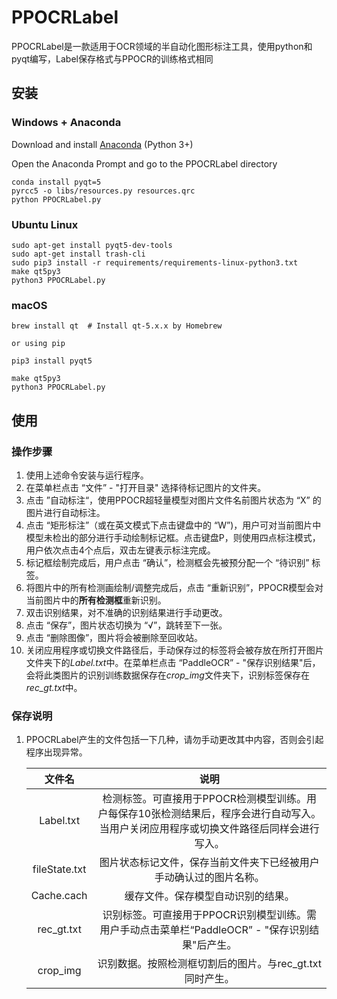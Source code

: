 # PPOCRLabel

PPOCRLabel是一款适用于OCR领域的半自动化图形标注工具，使用python和pyqt编写，Label保存格式与PPOCR的训练格式相同

## 安装

### Windows + Anaconda

Download and install [Anaconda](https://www.anaconda.com/download/#download) (Python 3+)

Open the Anaconda Prompt and go to the PPOCRLabel directory

```
conda install pyqt=5
pyrcc5 -o libs/resources.py resources.qrc
python PPOCRLabel.py
```

### Ubuntu Linux

```
sudo apt-get install pyqt5-dev-tools
sudo apt-get install trash-cli
sudo pip3 install -r requirements/requirements-linux-python3.txt
make qt5py3
python3 PPOCRLabel.py
```

### macOS

```
brew install qt  # Install qt-5.x.x by Homebrew

or using pip

pip3 install pyqt5

make qt5py3
python3 PPOCRLabel.py
```

## 使用

### 操作步骤

1. 使用上述命令安装与运行程序。
2. 在菜单栏点击 “文件” - "打开目录" 选择待标记图片的文件夹。
3. 点击 ”自动标注“，使用PPOCR超轻量模型对图片文件名前图片状态为 “X” 的图片进行自动标注。
4. 点击 “矩形标注”（或在英文模式下点击键盘中的 “W”)，用户可对当前图片中模型未检出的部分进行手动绘制标记框。点击键盘P，则使用四点标注模式，用户依次点击4个点后，双击左键表示标注完成。
5. 标记框绘制完成后，用户点击 “确认”，检测框会先被预分配一个 “待识别” 标签。
6. 将图片中的所有检测画绘制/调整完成后，点击 “重新识别”，PPOCR模型会对当前图片中的**所有检测框**重新识别。
7. 双击识别结果，对不准确的识别结果进行手动更改。
8. 点击 “保存”，图片状态切换为 “√”，跳转至下一张。
9. 点击 “删除图像”，图片将会被删除至回收站。
10. 关闭应用程序或切换文件路径后，手动保存过的标签将会被存放在所打开图片文件夹下的*Label.txt*中。在菜单栏点击 “PaddleOCR” - "保存识别结果"后，会将此类图片的识别训练数据保存在*crop_img*文件夹下，识别标签保存在*rec_gt.txt*中。

### 保存说明

1. PPOCRLabel产生的文件包括一下几种，请勿手动更改其中内容，否则会引起程序出现异常。

   |    文件名     |                             说明                             |
   | :-----------: | :----------------------------------------------------------: |
   |   Label.txt   | 检测标签。可直接用于PPOCR检测模型训练。用户每保存10张检测结果后，程序会进行自动写入。当用户关闭应用程序或切换文件路径后同样会进行写入。 |
   | fileState.txt | 图片状态标记文件，保存当前文件夹下已经被用户手动确认过的图片名称。 |
   |  Cache.cach   |              缓存文件。保存模型自动识别的结果。              |
   |  rec_gt.txt   | 识别标签。可直接用于PPOCR识别模型训练。需用户手动点击菜单栏“PaddleOCR” - "保存识别结果"后产生。 |
   |   crop_img    |   识别数据。按照检测框切割后的图片。与rec_gt.txt同时产生。   |

   

